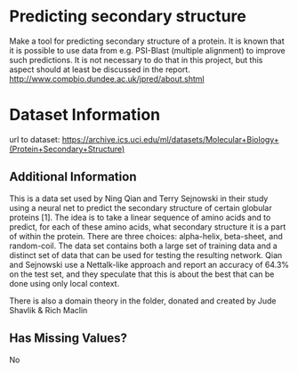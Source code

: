 # Predicting secondary structure
Make a tool for predicting secondary structure of a protein. It is known that it is possible to use data
from e.g. PSI-Blast (multiple alignment) to improve such predictions. It is not necessary to do that in
this project, but this aspect should at least be discussed in the report.
http://www.compbio.dundee.ac.uk/jpred/about.shtml


# Dataset Information

url to dataset: https://archive.ics.uci.edu/ml/datasets/Molecular+Biology+(Protein+Secondary+Structure)

## Additional Information

This is a data set used by Ning Qian and Terry Sejnowski in their study using a neural net to predict the secondary structure of certain globular proteins [1].  The idea is to take a linear sequence of amino acids and to predict, for each of these amino acids, what secondary structure it is a part of within the protein.  There are three choices: alpha-helix, beta-sheet, and random-coil.  The data set contains both a large set of training data and a distinct set of data that can be used for testing the resulting network.  Qian and Sejnowski use a Nettalk-like approach and report an accuracy of 64.3% on the test set, and they speculate that this is about the best that can be done using only local context.

There is also a domain theory in the folder, donated and created by Jude Shavlik & Rich Maclin

## Has Missing Values?

No
